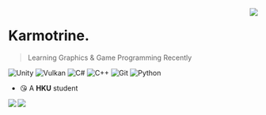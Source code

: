 <a href="#">
<img align="right" src="https://github-readme-stats.vercel.app/api?username=karm0tr1ne&theme=vue&hide_border=false&include_all_commits=true&count_private=true">
</a>

# Karmotrine.

> Learning Graphics & Game Programming Recently

![Unity](http://img.shields.io/badge/-Unity-feefff?style=flat-square&logo=unity&logoColor=000) 
![Vulkan](http://img.shields.io/badge/-Vulkan-ac162c?style=flat-square&logo=vulkan&logoColor=fff) 
![C#](https://img.shields.io/badge/-CSharp-239120?style=flat-square&logo=csharp&logoColor=fff) 
![C++](http://img.shields.io/badge/-C++-00599c?style=flat-square&logo=cplusplus&logoColor=fff) 
![Git](http://img.shields.io/badge/-Git-f05032?style=flat-square&logo=git&logoColor=fff) 
![Python](http://img.shields.io/badge/-Python-3776ab?style=flat-square&logo=python&logoColor=fff) 


- 😘 A **HKU** student

<a href="https://github.com/taichi-dev/soft2d-for-unity">
  <img align="left" src="https://github-readme-stats.vercel.app/api/pin/?username=taichi-dev&repo=soft2d-for-unity&show_owner=false" />
</a>

<a href="#"><img align="center" src="https://via.placeholder.com/600x1.png/fff/fff"></a>
